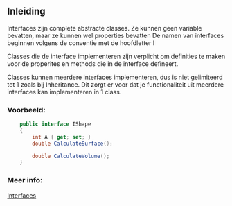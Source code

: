 ## Inleiding

Interfaces zijn complete abstracte classes.
Ze kunnen geen variable bevatten, maar ze kunnen wel properties bevatten
De namen van interfaces beginnen volgens de conventie met de hoofdletter I

Classes die de interface implementeren zijn verplicht om definities te maken voor de properites en methods die in de interface defineert.

Classes kunnen meerdere interfaces implementeren, dus is niet gelimiteerd tot 1 zoals bij Inheritance. Dit zorgt er voor dat je functionaliteit uit meerdere interfaces kan implementeren in 1 class. 

### Voorbeeld:

```c#
    public interface IShape
    {
        int A { get; set; }
        double CalculateSurface();

        double CalculateVolume();
    }
```



### Meer info:
[Interfaces](https://learn.microsoft.com/en-us/dotnet/csharp/fundamentals/types/interfaces)